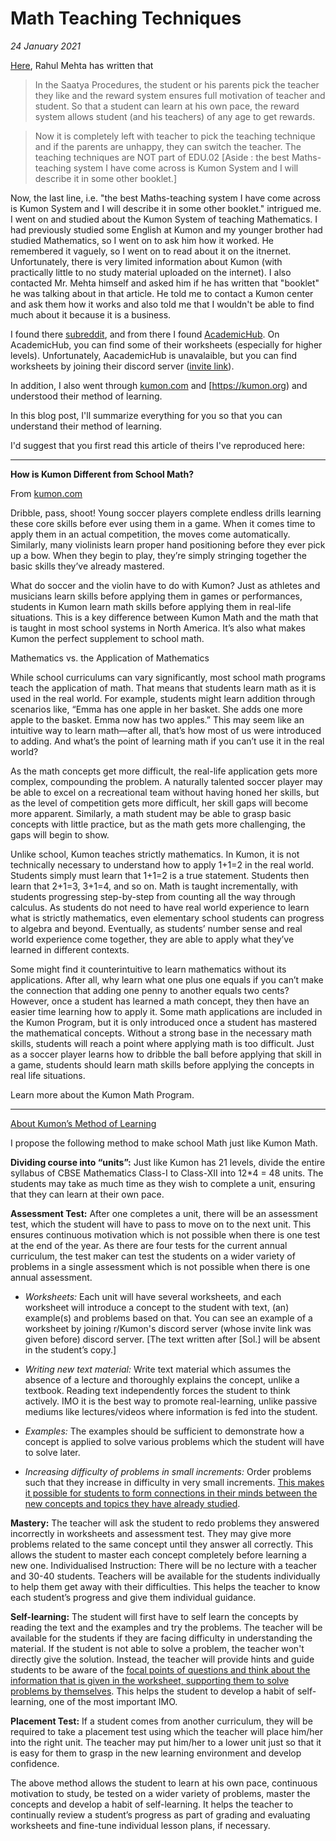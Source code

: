 # Math Teaching Techniques

*24 January 2021*

[Here](https://www.rahulmehta.com/edu02.htm#techniques), Rahul Mehta has written that 

>In the Saatya Procedures, the student or his parents pick the teacher they like and the reward system ensures full motivation of teacher and student. So that a student can learn at his own pace, the reward system allows student (and his teachers) of any age to get rewards.

>Now it is completely left with teacher to pick the teaching technique and if the parents are unhappy, they can switch the teacher. The teaching techniques are NOT part of EDU.02 [Aside : the best Maths-teaching system I have come across is Kumon System and I will describe it in some other booklet.]

Now, the last line, i.e. "the best Maths-teaching system I have come across is Kumon System and I will describe it in some other booklet." intrigued me. I went on and studied about the Kumon System of teaching Mathematics. I had previously studied some English at Kumon and my younger brother had studied Mathematics, so I went on to ask him how it worked. He remembered it vaguely, so I went on to read about it on the itnernet. Unfortunately, there is very limited information about Kumon (with practically little to no study material uploaded on the internet). I also contacted Mr. Mehta himself and asked him if he has written that "booklet" he was talking about in that article. He told me to contact a Kumon center and ask them how it works and also told me that I wouldn't be able to find much about it because it is a business. 

I found there [subreddit](https://reddit.com/r/kumon), and from there I found [AcademicHub](https://academichub.ru). On AcademicHub, you can find some of their worksheets (especially for higher levels). Unfortunately, AacademicHub is unavalaible, but you can find worksheets by joining their discord server ([invite link](https://discord.gg/jdrT3XTHpr)).

In addition, I also went through [kumon.com](https://kumon.com) and [https://kumon.org) and understood their method of learning.

In this blog post, I'll summarize everything for you so that you can understand their method of learning. 

I'd suggest that you first read this article of theirs I've reproduced here:

<hr>

**How is Kumon Different from School Math?**

From [kumon.com](https://kumon.com)
 
Dribble, pass, shoot! Young soccer players complete endless drills learning these core skills before ever using them in a game. When it comes time to apply them in an actual competition, the moves come automatically. Similarly, many violinists learn proper hand positioning before they ever pick up a bow. When they begin to play, they’re simply stringing together the basic skills they’ve already mastered.
 
What do soccer and the violin have to do with Kumon? Just as athletes and musicians learn skills before applying them in games or performances, students in Kumon learn math skills before applying them in real-life situations. This is a key difference between Kumon Math and the math that is taught in most school systems in North America. It’s also what makes Kumon the perfect supplement to school math.
 
Mathematics vs. the Application of Mathematics
 
While school curriculums can vary significantly, most school math programs teach the application of math. That means that students learn math as it is used in the real world. For example, students might learn addition through scenarios like, “Emma has one apple in her basket. She adds one more apple to the basket. Emma now has two apples.” This may seem like an intuitive way to learn math—after all, that’s how most of us were introduced to adding. And what’s the point of learning math if you can’t use it in the real world?
 
As the math concepts get more difficult, the real-life application gets more complex, compounding the problem. A naturally talented soccer player may be able to excel on a recreational team without having honed her skills, but as the level of competition gets more difficult, her skill gaps will become more apparent. Similarly, a math student may be able to grasp basic concepts with little practice, but as the math gets more challenging, the gaps will begin to show.
 
Unlike school, Kumon teaches strictly mathematics. In Kumon, it is not technically necessary to understand how to apply 1+1=2 in the real world. Students simply must learn that 1+1=2 is a true statement. Students then learn that 2+1=3, 3+1=4, and so on. Math is taught incrementally, with students progressing step-by-step from counting all the way through calculus. As students do not need to have real world experience to learn what is strictly mathematics, even elementary school students can progress to algebra and beyond. Eventually, as students’ number sense and real world experience come together, they are able to apply what they’ve learned in different contexts.
 
Some might find it counterintuitive to learn mathematics without its applications. After all, why learn what one plus one equals if you can’t make the connection that adding one penny to another equals two cents? However, once a student has learned a math concept, they then have an easier time learning how to apply it. Some math applications are included in the Kumon Program, but it is only introduced once a student has mastered the mathematical concepts. Without a strong base in the necessary math skills, students will reach a point where applying math is too difficult.  Just as a soccer player learns how to dribble the ball before applying that skill in a game, students should learn math skills before applying the concepts in real life situations.
 
Learn more about the Kumon Math Program. 

<hr>

[About Kumon’s Method of Learning](https://www.kumongroup.com/eng/about-kumon/method/)
 
I propose the following method to make school Math just like Kumon Math.
 
**Dividing course into “units”:** Just like Kumon has 21 levels, divide the entire syllabus of CBSE Mathematics Class-I to Class-XII into 12*4 = 48 units. The students may take as much time as they wish to complete a unit, ensuring that they can learn at their own pace.

**Assessment Test:** After one completes a unit, there will be an assessment test, which the student will have to pass to move on to the next unit. This ensures continuous motivation which is not possible when there is one test at the end of the year. As there are four tests for the current annual curriculum, the test maker can test the students on a wider variety of problems in a single assessment which is not possible when there is one annual assessment.

- *Worksheets:* Each unit will have several worksheets, and each worksheet will introduce a concept to the student with text, (an) example(s) and problems based on that. You can see an example of a worksheet by joining r/Kumon's discord server (whose invite link was given before) discord server. [The text written after [Sol.] will be absent in the student’s copy.]

- *Writing new text material:* Write text material which assumes the absence of a lecture and thoroughly explains the concept, unlike a textbook. Reading text independently forces the student to think actively. IMO it is the best way to promote real-learning, unlike passive mediums like lectures/videos where information is fed into the student.

- *Examples:* The examples should be sufficient to demonstrate how a concept is applied to solve various problems which the student will have to solve later.

- *Increasing difficulty of problems in small increments:* Order problems such that they increase in difficulty in very small increments. [This makes it possible for students to form connections in their minds between the new concepts and topics they have already studied](https://www.kumon.com/resources/what-is-the-kumon-method/). 

**Mastery:** The teacher will ask the student to redo problems they answered incorrectly in worksheets and assessment test. They may give more problems related to the same concept until they answer all correctly. This allows the student to master each concept completely before learning a new one.
Individualised Instruction: There will be no lecture with a teacher and 30-40 students. Teachers will be available for the students individually to help them get away with their difficulties. This helps the teacher to know each student’s progress and give them individual guidance.

**Self-learning:** The student will first have to self learn the concepts by reading the text and the examples and try the problems. The teacher will be available for the students if they are facing difficulty in understanding the material. If the student is not able to solve a problem, the teacher won't directly give the solution. Instead, the teacher will provide hints and guide students to be aware of the [focal points of questions and think about the information that is given in the worksheet, supporting them to solve problems by themselves](https://www.kumon.org/our-method/). This helps the student to develop a habit of self-learning, one of the most important IMO.

**Placement Test:** If a student comes from another curriculum, they will be required to take a placement test using which the teacher will place him/her into the right unit. The teacher may put him/her to a lower unit just so that it is easy for them to grasp in the new learning environment and develop confidence.
 
The above method allows the student to learn at his own pace, continuous motivation to study, be tested on a wider variety of problems, master the concepts and develop a habit of self-learning. It helps the teacher to continually review a student’s progress as part of grading and evaluating worksheets and fine-tune individual lesson plans, if necessary.
